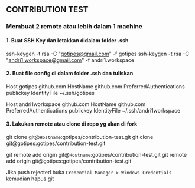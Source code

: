 ## CONTRIBUTION TEST

### Membuat 2 remote atau lebih dalam 1 machine

#### 1. Buat SSH Key dan letakkan didalam folder .ssh

ssh-keygen -t rsa -C "gotipes@gmail.com" -f gotipes
ssh-keygen -t rsa -C "andri1.workspace@gmail.com" -f andri1.workspace

#### 2. Buat file config di dalam folder .ssh dan tuliskan

Host gotipes github.com
    HostName github.com
    PreferredAuthentications publickey
    IdentityFile ~/.ssh/gotipes

Host andri1workspace github.com
    HostName github.com
    PreferredAuthentications publickey
    IdentityFile ~/.ssh/andri1workspace

#### 3. Lakukan **remote** atau **clone** di repo yg akan di fork

git clone git@`Hostname`:gotipes/contribution-test.git
git clone git@gotipes:gotipes/contribution-test.git

git remote add origin git@`Hostname`:gotipes/contribution-test.git
git remote add origin git@gotipes:gotipes/contribution-test.git


Jika push rejected buka `Credential Manager > Windows Credentials` kemudian hapus git
